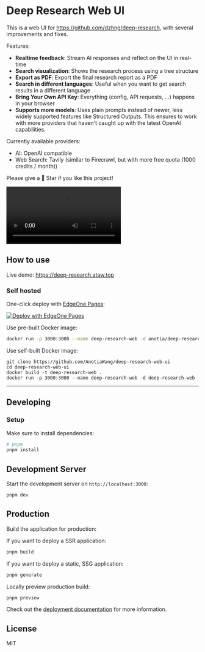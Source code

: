 # Deep Research Web UI

This is a web UI for https://github.com/dzhng/deep-research, with several improvements and fixes.

Features:

- **Realtime feedback**: Stream AI responses and reflect on the UI in real-time
- **Search visualization**: Shows the research process using a tree structure
- **Export as PDF**: Export the final research report as a PDF
- **Search in different languages**: Useful when you want to get search results in a different language
- **Bring Your Own API Key**: Everything (config, API requests, ...) happens in your browser
- **Supports more models**: Uses plain prompts instead of newer, less widely supported features like Structured Outputs. This ensures to work with more providers that haven't caught up with the latest OpenAI capabilities.

Currently available providers:

- AI: OpenAI compatible
- Web Search: Tavily (similar to Firecrawl, but with more free quota (1000 credits / month))

Please give a 🌟 Star if you like this project!

<video src="https://github.com/user-attachments/assets/2f5a6f9c-18d1-4d40-9822-2de260d55dab" controls></video>

## How to use

Live demo: <a href="https://deep-research.ataw.top" target="_blank">https://deep-research.ataw.top</a>

### Self hosted

One-click deploy with [EdgeOne Pages](https://edgeone.ai/products/pages):

[![Deploy with EdgeOne Pages](https://cdnstatic.tencentcs.com/edgeone/pages/deploy.svg)](https://edgeone.ai/pages/new?from=github&template=https://github.com/AnotiaWang/deep-research-web-ui&from=github)

Use pre-built Docker image:

```bash
docker run -p 3000:3000 --name deep-research-web -d anotia/deep-research-web:latest
```

Use self-built Docker image:

```
git clone https://github.com/AnotiaWang/deep-research-web-ui
cd deep-research-web-ui
docker build -t deep-research-web .
docker run -p 3000:3000 --name deep-research-web -d deep-research-web
```

---

## Developing

### Setup

Make sure to install dependencies:

```bash
# pnpm
pnpm install
```

## Development Server

Start the development server on `http://localhost:3000`:

```bash
pnpm dev
```

## Production

Build the application for production:

If you want to deploy a SSR application:

```bash
pnpm build
```

If you want to deploy a static, SSG application:

```bash
pnpm generate
```

Locally preview production build:

```bash
pnpm preview
```

Check out the [deployment documentation](https://nuxt.com/docs/getting-started/deployment) for more information.

## License

MIT
